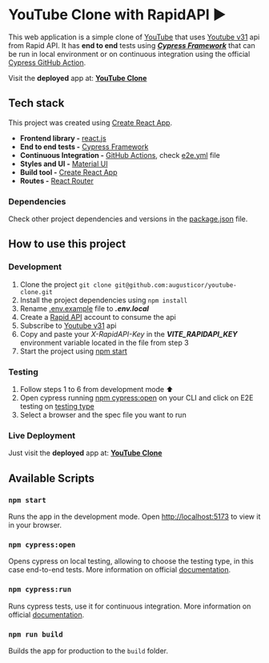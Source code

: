 # YouTube Clone with RapidAPI ▶

This web application is a simple clone of [YouTube](https://www.youtube.com/) that uses [Youtube v31](https://rapidapi.com/ytdlfree/api/youtube-v31/) api from Rapid API. It has **end to end** tests using **_[Cypress Framework](https://www.cypress.io/)_** that can be run in local environment or on continuous integration using the official [Cypress GitHub Action](https://github.com/marketplace/actions/cypress-io).

Visit the **deployed** app at: **[YouTube Clone](https://youtubecloneappa.netlify.app/)**

## Tech stack

This project was created using [Create React App](https://github.com/facebook/create-react-app).

- **Frontend library -** [react.js](https://reactjs.org/)
- **End to end tests -** [Cypress Framework](https://www.cypress.io/)
- **Continuous Integration -** [GitHub Actions](https://github.com/features/actions), check [e2e.yml](.github/workflows/e2e.yml) file
- **Styles and UI -** [Material UI](https://mui.com/)
- **Build tool -** [Create React App](https://github.com/facebook/create-react-app)
- **Routes -** [React Router](https://reactrouter.com/en/main)

### Dependencies

Check other project dependencies and versions in the [package.json](package.json) file.

## How to use this project

### Development

1. Clone the project `git clone git@github.com:augusticor/youtube-clone.git`
2. Install the project dependencies using `npm install`
3. Rename [.env.example](.env.example) file to **_.env.local_**
4. Create a [Rapid API](https://rapidapi.com/hub) account to consume the api
5. Subscribe to [Youtube v31](https://rapidapi.com/ytdlfree/api/youtube-v31/) api
6. Copy and paste your _X-RapidAPI-Key_ in the **_VITE_RAPIDAPI_KEY_** environment variable located in the file from step 3
7. Start the project using [npm start](#npm-start)

### Testing

1. Follow steps 1 to 6 from development mode ⬆
2. Open cypress running [npm cypress:open](#npm-cypressopen) on your CLI and click on E2E testing on [testing type](https://docs.cypress.io/guides/getting-started/opening-the-app#Choosing-a-Testing-Type)
3. Select a browser and the spec file you want to run

### Live Deployment

Just visit the **deployed** app at: **[YouTube Clone](https://youtubecloneappa.netlify.app/)**

## Available Scripts

### `npm start`

Runs the app in the development mode. Open [http://localhost:5173](http://localhost:5173) to view it in your browser.

### `npm cypress:open`

Opens cypress on local testing, allowing to choose the testing type, in this case end-to-end tests. More information on official [documentation](https://docs.cypress.io/guides/guides/command-line#cypress-open).

### `npm cypress:run`

Runs cypress tests, use it for continuous integration. More information on official [documentation](https://docs.cypress.io/guides/guides/command-line#cypress-run).

### `npm run build`

Builds the app for production to the `build` folder.
